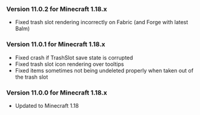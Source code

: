 ### Version 11.0.2 for Minecraft 1.18.x

- Fixed trash slot rendering incorrectly on Fabric (and Forge with latest Balm)

### Version 11.0.1 for Minecraft 1.18.x

- Fixed crash if TrashSlot save state is corrupted
- Fixed trash slot icon rendering over tooltips
- Fixed items sometimes not being undeleted properly when taken out of the trash slot

### Version 11.0.0 for Minecraft 1.18.x

- Updated to Minecraft 1.18